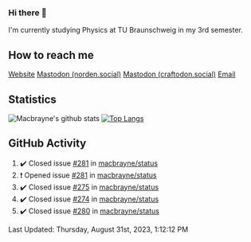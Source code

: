 ### Hi there 👋
I'm currently studying Physics at TU Braunschweig in my 3rd semester.

## How to reach me
[Website](https://florentin-schleuss.de)
<a rel="me" href="https://norden.social/@florentin">Mastodon (norden.social)</a>
<a rel="me" href="https://craftodon.social/@frodolon">Mastodon (craftodon.social)</a>
[Email](mailto:hello@macbrayne.de)

## Statistics
![Macbrayne's github stats](https://github-readme-stats.vercel.app/api?username=macbrayne&count_private=true&show_icons=true&hide_rank=true&custom_title=macbrayne's%20GitHub%20Stats)
[![Top Langs](https://github-readme-stats.vercel.app/api/top-langs/?username=macbrayne&exclude_repo=liftron&layout=compact)](https://github.com/anuraghazra/github-readme-stats)
## GitHub Activity

<!--RECENT_ACTIVITY:start-->
1. ✔️ Closed issue [#281](https://github.com/macbrayne/status/issues/281) in [macbrayne/status](https://github.com/macbrayne/status)
2. ❗️ Opened issue [#281](https://github.com/macbrayne/status/issues/281) in [macbrayne/status](https://github.com/macbrayne/status)
3. ✔️ Closed issue [#275](https://github.com/macbrayne/status/issues/275) in [macbrayne/status](https://github.com/macbrayne/status)
4. ✔️ Closed issue [#274](https://github.com/macbrayne/status/issues/274) in [macbrayne/status](https://github.com/macbrayne/status)
5. ✔️ Closed issue [#280](https://github.com/macbrayne/status/issues/280) in [macbrayne/status](https://github.com/macbrayne/status)
<!--RECENT_ACTIVITY:end-->

<!--RECENT_ACTIVITY:last_update-->
Last Updated: Thursday, August 31st, 2023, 1:12:12 PM
<!--RECENT_ACTIVITY:last_update_end-->


<!--
**macbrayne/macbrayne** is a ✨ _special_ ✨ repository because its `README.md` (this file) appears on your GitHub profile.

Here are some ideas to get you started:

- 🔭 I’m currently working on ...
- 🌱 I’m currently learning ...
- 👯 I’m looking to collaborate on ...
- 🤔 I’m looking for help with ...
- 💬 Ask me about ...
- 📫 How to reach me: ...
- 😄 Pronouns: ...
- ⚡ Fun fact: ...
-->
